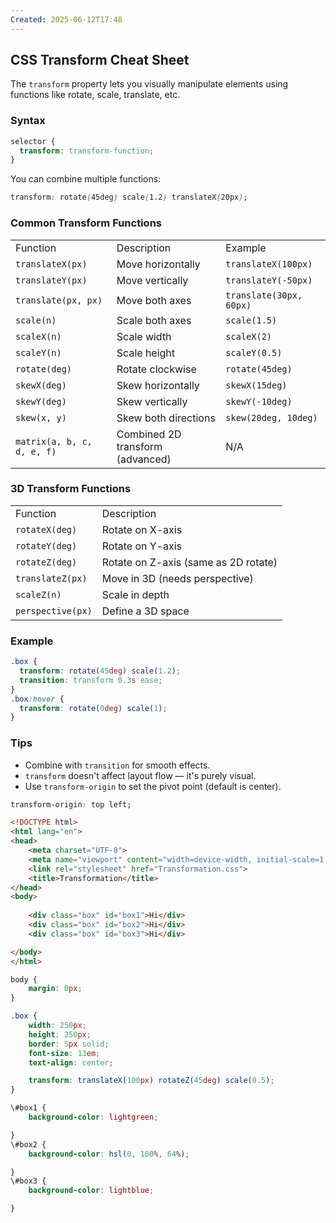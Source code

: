 ```yaml
---
Created: 2025-06-12T17:48
---
```

## CSS Transform Cheat Sheet

The `transform` property lets you visually manipulate elements using functions like rotate, scale, translate, etc.

  

### Syntax

```CSS
selector {
  transform: transform-function;
}
```

You can combine multiple functions:

```CSS
transform: rotate(45deg) scale(1.2) translateX(20px);
```

  

### Common Transform Functions

|   |   |   |
|---|---|---|
|Function|Description|Example|
|`translateX(px)`|Move horizontally|`translateX(100px)`|
|`translateY(px)`|Move vertically|`translateY(-50px)`|
|`translate(px, px)`|Move both axes|`translate(30px, 60px)`|
|`scale(n)`|Scale both axes|`scale(1.5)`|
|`scaleX(n)`|Scale width|`scaleX(2)`|
|`scaleY(n)`|Scale height|`scaleY(0.5)`|
|`rotate(deg)`|Rotate clockwise|`rotate(45deg)`|
|`skewX(deg)`|Skew horizontally|`skewX(15deg)`|
|`skewY(deg)`|Skew vertically|`skewY(-10deg)`|
|`skew(x, y)`|Skew both directions|`skew(20deg, 10deg)`|
|`matrix(a, b, c, d, e, f)`|Combined 2D transform (advanced)|N/A|

  

### 3D Transform Functions

|   |   |
|---|---|
|Function|Description|
|`rotateX(deg)`|Rotate on X-axis|
|`rotateY(deg)`|Rotate on Y-axis|
|`rotateZ(deg)`|Rotate on Z-axis (same as 2D rotate)|
|`translateZ(px)`|Move in 3D (needs perspective)|
|`scaleZ(n)`|Scale in depth|
|`perspective(px)`|Define a 3D space|

  

### Example

```CSS
.box {
  transform: rotate(45deg) scale(1.2);
  transition: transform 0.3s ease;
}
.box:hover {
  transform: rotate(0deg) scale(1);
}
```

  

### Tips

- Combine with `transition` for smooth effects.
- `transform` doesn't affect layout flow — it's purely visual.
- Use `transform-origin` to set the pivot point (default is center).

```CSS
transform-origin: top left;
```

  

```HTML
<!DOCTYPE html>
<html lang="en">
<head>
    <meta charset="UTF-8">
    <meta name="viewport" content="width=device-width, initial-scale=1.0">
    <link rel="stylesheet" href="Transformation.css">
    <title>Transformation</title>
</head>
<body>
    
    <div class="box" id="box1">Hi</div>
    <div class="box" id="box2">Hi</div>
    <div class="box" id="box3">Hi</div>

</body>
</html>
```

```CSS
body {
    margin: 0px;
}

.box {
    width: 250px;
    height: 250px;
    border: 5px solid;
    font-size: 13em;
    text-align: center;

    transform: translateX(100px) rotateZ(45deg) scale(0.5);
}

\#box1 {
    background-color: lightgreen;

}
\#box2 {
    background-color: hsl(0, 100%, 64%);

}
\#box3 {
    background-color: lightblue;

}
```